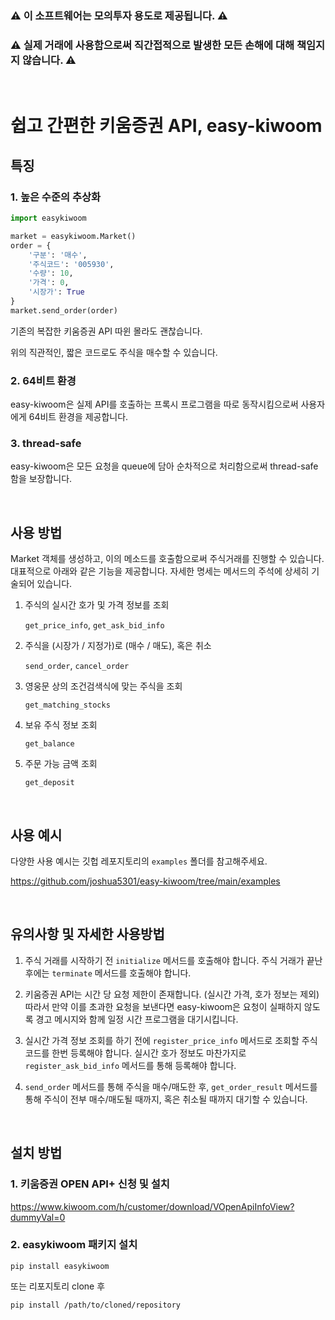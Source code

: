 ### ⚠️ 이 소프트웨어는 모의투자 용도로 제공됩니다. ⚠️
### ⚠️ 실제 거래에 사용함으로써 직간접적으로 발생한 모든 손해에 대해 책임지지 않습니다. ⚠️

<br/>

# 쉽고 간편한 키움증권 API, easy-kiwoom

## 특징

### 1. 높은 수준의 추상화
```python
import easykiwoom

market = easykiwoom.Market()
order = {
    '구분': '매수',
    '주식코드': '005930',
    '수량': 10,
    '가격': 0,
    '시장가': True
}
market.send_order(order)
```

기존의 복잡한 키움증권 API 따윈 몰라도 괜찮습니다.

위의 직관적인, 짧은 코드로도 주식을 매수할 수 있습니다.

### 2. 64비트 환경

easy-kiwoom은 실제 API를 호출하는 프록시 프로그램을 따로 동작시킴으로써 사용자에게 64비트 환경을 제공합니다.

### 3. thread-safe

easy-kiwoom은 모든 요청을 queue에 담아 순차적으로 처리함으로써 thread-safe함을 보장합니다.

<br/>

## 사용 방법

Market 객체를 생성하고, 이의 메소드를 호출함으로써 주식거래를 진행할 수 있습니다.
대표적으로 아래와 같은 기능을 제공합니다.
자세한 명세는 메서드의 주석에 상세히 기술되어 있습니다.

1. 주식의 실시간 호가 및 가격 정보를 조회

    `get_price_info`, `get_ask_bid_info`

2. 주식을 (시장가 / 지정가)로 (매수 / 매도), 혹은 취소

    `send_order`, `cancel_order`

3. 영웅문 상의 조건검색식에 맞는 주식을 조회

    `get_matching_stocks`

4. 보유 주식 정보 조회

    `get_balance`

5. 주문 가능 금액 조회

    `get_deposit`

<br/>

## 사용 예시

다양한 사용 예시는 깃헙 레포지토리의 `examples` 폴더를 참고해주세요.

https://github.com/joshua5301/easy-kiwoom/tree/main/examples

<br/>

## 유의사항 및 자세한 사용방법

1. 주식 거래를 시작하기 전 `initialize` 메서드를 호출해야 합니다.
주식 거래가 끝난 후에는 `terminate` 메서드를 호출해야 합니다.

2. 키움증권 API는 시간 당 요청 제한이 존재합니다. (실시간 가격, 호가 정보는 제외)
따라서 만약 이를 초과한 요청을 보낸다면 easy-kiwoom은 요청이 실패하지 않도록 경고 메시지와 함께 일정 시간 프로그램을 대기시킵니다.

3. 실시간 가격 정보 조회를 하기 전에 `register_price_info` 메서드로 조회할 주식 코드를 한번 등록해야 합니다.
실시간 호가 정보도 마찬가지로 `register_ask_bid_info` 메서드를 통해 등록해야 합니다.

4. `send_order` 메서드를 통해 주식을 매수/매도한 후, `get_order_result` 메서드를 통해 주식이 전부 매수/매도될 때까지, 혹은 취소될 때까지 대기할 수 있습니다.

<br/>


## 설치 방법

### 1. 키움증권 OPEN API+ 신청 및 설치

https://www.kiwoom.com/h/customer/download/VOpenApiInfoView?dummyVal=0

### 2. easykiwoom 패키지 설치
```shell
pip install easykiwoom
```

또는 리포지토리 clone 후
```shell
pip install /path/to/cloned/repository
```

<br/>